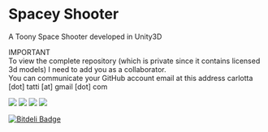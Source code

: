 Spacey Shooter
================

A Toony Space Shooter developed in Unity3D

IMPORTANT
<br>
To view the complete repository (which is private since it contains licensed 3d models) I need to add you as a collaborator.
<br>
You can communicate your GitHub account email at this address carlotta [dot] tatti [at] gmail [dot] com


<img src=http://f.cl.ly/items/2j1W0i370s1z1E1k1p3d/Screenshot_2014-02-02-14-33-34.png>
<img src=http://f.cl.ly/items/423e2v3Q3O313y2E1k0c/Screenshot_2014-02-02-14-35-39.png>
<img src=http://f.cl.ly/items/1V3t0S0Z0K3u220P0w0o/Screenshot_2014-02-02-14-34-17.png>
<img src=http://f.cl.ly/items/2y0H030u2r252J3y1o3j/Screenshot_2014-02-02-14-34-04.png>



[![Bitdeli Badge](https://d2weczhvl823v0.cloudfront.net/thestubborndev/spacey-shooter/trend.png)](https://bitdeli.com/free "Bitdeli Badge")

